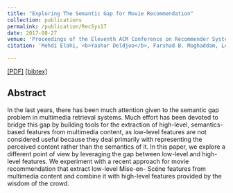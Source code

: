 ```yaml
---
title: "Exploring The Semantic Gap for Movie Recommendation"
collection: publications
permalink: /publication/RecSys17
date: 2017-08-27
venue: 'Proceedings of the Eleventh ACM Conference on Recommender Systems'
citation: 'Mehdi Elahi, <b>Yashar Deldjoo</b>, Farshad B. Moghaddam, Leonardo Cella, Stefano Cereda, Paolo Cremonesi <i> Proceedings of 11th ACM Conference of Recommender Systems 2017 </i><b>(RecSys 2017)</b>.'

---
```


[[PDF]](https://re.public.polimi.it/retrieve/handle/11311/1032224/227263/exploring-semantic-gap-final.pdf)  [[bibtex]](https://scholar.googleusercontent.com/scholar.bib?q=info:6bZiIHWhuMMJ:scholar.google.com/&output=citation&scisig=AAGBfm0AAAAAWuCqG4WIjmeDl5WCA22eehGnCQtHfuF_&scisf=4&ct=citation&cd=-1&hl=en&scfhb=1)


## Abstract

In the last years, there has been much attention given to the semantic gap problem in
multimedia retrieval systems. Much effort has been devoted to bridge this gap by building
tools for the extraction of high-level, semantics-based features from multimedia content, as
low-level features are not considered useful because they deal primarily with representing
the perceived content rather than the semantics of it. In this paper, we explore a different
point of view by leveraging the gap between low-level and high-level features. We
experiment with a recent approach for movie recommendation that extract low-level Mise-en-
Scéne features from multimedia content and combine it with high-level features provided by
the wisdom of the crowd.
